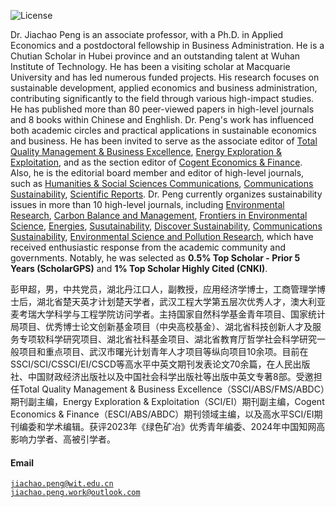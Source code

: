 ![License](https://img.shields.io/github/license/Yixin0313/personal-homepage-template)



Dr. Jiachao Peng is an associate professor, with a Ph.D. in Applied Economics and a postdoctoral fellowship in Business Administration. He is a Chutian Scholar in Hubei province and an outstanding talent at Wuhan Institute of Technology. He has been a visiting scholar at Macquarie University and has led numerous funded projects. His research focuses on sustainable development, applied economics and business administration, contributing significantly to the field through various high-impact studies. He has published more than 80 peer-viewed papers in high-level journals and 8 books within Chinese and Enghlish. Dr. Peng's work has influenced both academic circles and practical applications in sustainable economics and business. He has been invited to serve as the associate editor of [Total Quality Management & Business Excellence](), [Energy Exploration & Exploitation](), and as the section editor of [Cogent Economics & Finance](). Also, he is the editorial board member and editor of high-level journals, such as [Humanities & Social Sciences Communications](), [Communications Sustainability](), [Scientific Reports](). Dr. Peng currently organizes sustainability issues in more than 10 high-level journals, including [Environmental Research](), [Carbon Balance and Management](), [Frontiers in Environmental Science](), [Energies](), [Susutainability](), [Discover Sustainability](), [Communications Sustainability](), [Environmental Science and Pollution Research](https://link.springer.com/journal/11356/volumes-and-issues/31-25), which have received enthusiastic response from the academic community and governments. Notably, he was selected as **0.5% Top Scholar - Prior 5 Years (ScholarGPS)** and **1% Top Scholar Highly Cited (CNKI)**.

彭甲超，男，中共党员，湖北丹江口人，副教授，应用经济学博士，工商管理学博士后，湖北省楚天英才计划楚天学者，武汉工程大学第五层次优秀人才，澳大利亚麦考瑞大学科学与工程学院访问学者。主持国家自然科学基金青年项目、国家统计局项目、优秀博士论文创新基金项目（中央高校基金）、湖北省科技创新人才及服务专项软科学研究项目、湖北省社科基金项目、湖北省教育厅哲学社会科学研究一般项目和重点项目、武汉市曙光计划青年人才项目等纵向项目10余项。目前在SSCI/SCI/CSSCI/EI/CSCD等高水平中英文期刊发表论文70余篇，在人民出版社、中国财政经济出版社以及中国社会科学出版社等出版中英文专著8部。受邀担任Total Quality Management & Business Excellence（SSCI/ABS/FMS/ABDC）期刊副主编，Energy Exploration & Exploitation（SCI/EI）期刊副主编，Cogent Economics & Finance（ESCI/ABS/ABDC）期刊领域主编，以及高水平SCI/EI期刊编委和学术编辑。获评2023年《绿色矿冶》优秀青年编委、2024年中国知网高影响力学者、高被引学者。

#### Email  
<code>jiachao.peng@wit.edu.cn</code>  
<code>jiachao.peng.work@outlook.com</code>

